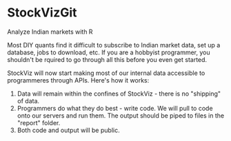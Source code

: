 # StockVizGit
Analyze  Indian markets with R

Most DIY quants find it difficult to subscribe to Indian market data, set up a database, jobs to download, etc. If you are a hobbyist programmer, you shouldn't be rquired to go through all this before you even get started.

StockViz will now start making most of our internal data accessible to programmeres through APIs. Here's how it works:

1. Data will remain within the confines of StockViz - there is no "shipping" of data.
2. Programmers do what they do best - write code. We will pull to code onto our servers and run them. The output should be piped to files in the "report" folder.
3. Both code and output will be public.
